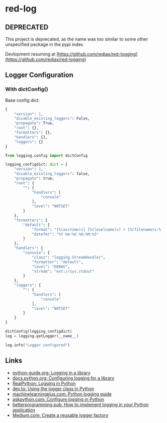 # red-log

## DEPRECATED

This project is deprecated, as the name was too similar to some other unspecified package in the pypi index.

Devlopment resuming at [https://github.com/redjax/red-logging](https://github.com/redjax/red-logging)

## Logger Configuration

### With dictConfig()

Base config dict:

```python
{
    "version": 1,
    "disable_existing_loggers": False,
    "propagate": True,
    "root": {},
    "formatters": {},
    "handlers": {},
    "loggers": {}
}
```

```python
from logging.config import dictConfig

logging_configdict: dict = {
    "version": 1,
    "disable_existing_loggers": false,
    "propagate": true,
    "root": {
        "": {
            "handlers": [
                "console"
            ],
            "level": "NOTSET"
        }
    },
    "formatters": {
        "default": {
            "format": "[%(asctime)s] [%(levelname)s] > [%(filename)s:%(lineno)d] [%(funcName)s]: %(message)s",
            "datefmt": "%Y-%m-%d %H:%M:%S"
        }
    },
    "handlers": {
        "console": {
            "class": "logging.StreamHandler",
            "formatter": "default",
            "level": "DEBUG",
            "stream": "ext://sys.stdout"
        }
    },
    "loggers": {
        "": {
            "handlers": [
                "console"
            ],
            "level": "NOTSET"
        }
    }
}

dictConfig(logging_configdict)
log = logging.getLogger(__name__)

log.info("Logger configured")

```

## Links

- [python-guide.org: Logging in a library](https://docs.python-guide.org/writing/logging/#logging-in-a-library)
- [docs.python.org: Configuring logging for a library](https://docs.python.org/3/howto/logging.html#configuring-logging-for-a-library)
- [RealPython: Logging in Python](https://realpython.com/python-logging/)
- [dev.to: Using the logger class in Python](https://dev.to/luca1iu/using-the-logger-class-in-python-for-effective-logging-4ghc)
- [machinelearningplus.com: Python logging guide](https://www.machinelearningplus.com/python/python-logging-guide/)
- [askpython.com: Configure logging in Python](https://www.askpython.com/python-modules/configure-logging-in-python)
- [betterprogramming.pub: How to implement logging in your Python application](https://betterprogramming.pub/how-to-implement-logging-in-your-python-application-1730315003c4)
- [Medium.com: Create a reusable logger factory](https://medium.com/geekculture/create-a-reusable-logger-factory-for-python-projects-419ad408665d)
